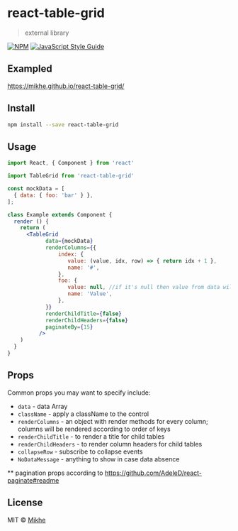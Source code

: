 # react-table-grid

> external library

[![NPM](https://img.shields.io/npm/v/react-table-grid.svg)](https://www.npmjs.com/package/react-table-grid) [![JavaScript Style Guide](https://img.shields.io/badge/code_style-standard-brightgreen.svg)](https://standardjs.com)

## Exampled

https://mikhe.github.io/react-table-grid/

## Install

```bash
npm install --save react-table-grid
```

## Usage

```jsx
import React, { Component } from 'react'

import TableGrid from 'react-table-grid'

const mockData = [
  { data: { foo: 'bar' } },
];

class Example extends Component {
  render () {
    return (
      <TableGrid
            data={mockData}
            renderColumns={{
                index: {
                   value: (value, idx, row) => { return idx + 1 },
                   name: '#',
                },
                foo: {
                   value: null, //if it's null then value from data will be taken
                   name: 'Value',
                },                
            }}
            renderChildTitle={false}
            renderChildHeaders={false}            
            paginateBy={15}
          />
    )
  }
}
```
## Props

Common props you may want to specify include:

* `data` - data Array
* `className` - apply a className to the control
* `renderColumns` - an object with render methods for every column; columns will be rendered according to order of keys
* `renderChildTitle` - to render a title for child tables
* `renderChildHeaders` - to render column headers for child tables
* `collapseRow` - subscribe to collapse events
* `NoDataMessage` - anything to show in case data absence

** pagination props according to https://github.com/AdeleD/react-paginate#readme

## License

MIT © [Mikhe](https://github.com/Mikhe)
